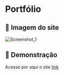 # Portfólio 

## 📸 Imagem do site 

![Screenshot_1](https://github.com/user-attachments/assets/31bfc096-2d9c-4960-a8e1-5a5a0b90ef3a)

 ## 🚀 Demonstração
 Acesse por aqui o site [link](https://portfolio-josealberto.vercel.app)

